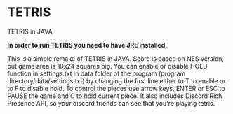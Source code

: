# TETRIS
TETRIS in JAVA

**In order to run TETRIS you need to have JRE installed.**

This is a simple remake of TETRIS in JAVA. Score is based on NES version, but game area is 10x24 squares big. You can enable or disable HOLD function in settings.txt in data folder of the program (program directory/data/settings.txt) by changing the first line either to T to enable or to F to disable hold. To control the pieces use arrow keys, ENTER or ESC to PAUSE the game and C to hold current piece. It also includes Discord Rich Presence API, so your discord friends can see that you're playing tetris.
